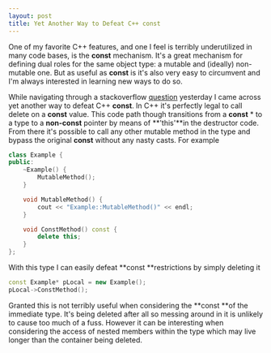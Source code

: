 ```yaml
---
layout: post
title: Yet Another Way to Defeat C++ const
---
```

One of my favorite C++ features, and one I feel is terribly underutilized in many code bases, is the **const** mechanism. It's a great mechanism for defining dual roles for the same object type: a mutable and (ideally) non-mutable one. But as useful as **const** is it's also very easy to circumvent and I'm always interested in learning new ways to do so.

While navigating through a stackoverflow [question](http://stackoverflow.com/questions/5148656/c-how-can-we-call-delete-this-in-a-const-member-function) yesterday I came across yet another way to defeat C++ **const**. In C++ it's perfectly legal to call delete on a **const** value. This code path though transitions from a **const** * to a type to a **non-const** pointer by means of **'this'**in the destructor code.  From there it's possible to call any other mutable method in the type and bypass the original **const** without any nasty casts. For example

    
``` c++
class Example {
public:
    ~Example() {
        MutableMethod();
    }

    void MutableMethod() {
        cout << "Example::MutableMethod()" << endl;
    }

    void ConstMethod() const {
        delete this;
    }
};
```

With this type I can easily defeat **const **restrictions by simply deleting it

    
``` c++
const Example* pLocal = new Example();
pLocal->ConstMethod();
```

Granted this is not terribly useful when considering the **const **of the immediate type. It's being deleted after all so messing around in it is unlikely to cause too much of a fuss. However it can be interesting when considering the access of nested members within the type which may live longer than the container being deleted.


